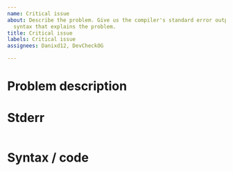 ```yaml
---
name: Critical issue
about: Describe the problem. Give us the compiler's standard error output and the
  syntax that explains the problem.
title: Critical issue
labels: Critical issue
assignees: Danixd12, DevCheckOG

---
```


# Problem description


# Stderr

```console

```

# Syntax / code

```rust


```
